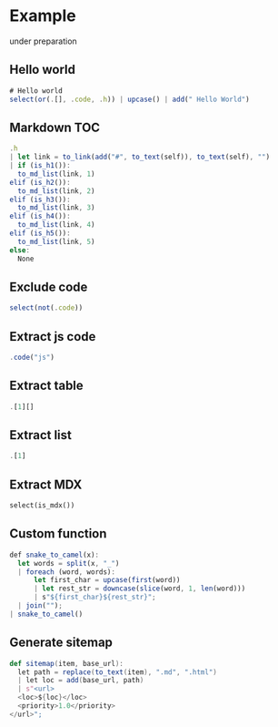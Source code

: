 # Example

under preparation

## Hello world

```js
# Hello world
select(or(.[], .code, .h)) | upcase() | add(" Hello World")
```

## Markdown TOC

```js
.h
| let link = to_link(add("#", to_text(self)), to_text(self), "")
| if (is_h1()):
  to_md_list(link, 1)
elif (is_h2()):
  to_md_list(link, 2)
elif (is_h3()):
  to_md_list(link, 3)
elif (is_h4()):
  to_md_list(link, 4)
elif (is_h5()):
  to_md_list(link, 5)
else:
  None
```

## Exclude code

```js
select(not(.code))
```

## Extract js code

```js
.code("js")
```

## Extract table

```js
.[1][]
```

## Extract list

```js
.[1]
```

## Extract MDX

```python
select(is_mdx())
```

## Custom function

```js
def snake_to_camel(x):
  let words = split(x, "_")
  | foreach (word, words):
      let first_char = upcase(first(word))
      | let rest_str = downcase(slice(word, 1, len(word)))
      | s"${first_char}${rest_str}";
  | join("");
| snake_to_camel()
```

## Generate sitemap

```scala
def sitemap(item, base_url):
  let path = replace(to_text(item), ".md", ".html")
  | let loc = add(base_url, path)
  | s"<url>
  <loc>${loc}</loc>
  <priority>1.0</priority>
</url>";
```
